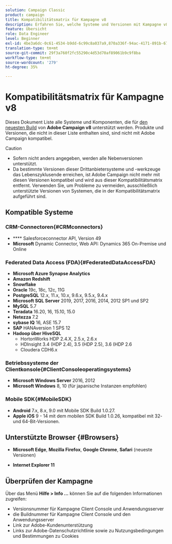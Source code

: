 ```yaml
---
solution: Campaign Classic
product: campaign
title: Kompatibilitätsmatrix für Kampagne v8
description: Erfahren Sie, welche Systeme und Versionen mit Kampagne v8 kompatibel sind.
feature: Übersicht
role: Data Engineer
level: Beginner
exl-id: 4be3a6dc-0c61-4534-b9dd-6c99c8a037a9,870a336f-94ac-4171-891b-67614feef6ef,bebdd930-c7f6-4629-a489-3c704b33f058,d493e613-eb61-43b1-9c6d-1bd881af0734
translation-type: tm+mt
source-git-commit: 29f3a760f2fc55290c4d53d70af89061b9c9f8ba
workflow-type: tm+mt
source-wordcount: '279'
ht-degree: 35%

---
```


# Kompatibilitätsmatrix für Kampagne v8

Dieses Dokument Liste alle Systeme und Komponenten, die für [den neuesten Build](release-notes.md) von **Adobe Campaign v8** unterstützt werden. Produkte und Versionen, die nicht in dieser Liste enthalten sind, sind nicht mit Adobe Campaign kompatibel.

>[!CAUTION]
>
>* Sofern nicht anders angegeben, werden alle Nebenversionen unterstützt.
>* Da bestimmte Versionen dieser Drittanbietersysteme und -werkzeuge das Lebenszyklusende erreichen, ist Adobe Campaign nicht mehr mit diesen Versionen kompatibel und wird aus dieser Kompatibilitätsmatrix entfernt. Verwenden Sie, um Probleme zu vermeiden, ausschließlich unterstützte Versionen von Systemen, die in der Kompatibilitätsmatrix aufgeführt sind.


## Kompatible Systeme

### CRM-Connectoren{#CRMconnectors}

* **** Salesforceconnector API, Version 49
* **Microsoft** Dynamic Connector, Web API: Dynamics 365 On-Premise und Online

### Federated Data Access (FDA){#FederatedDataAccessFDA}

* **Microsoft Azure Synapse Analytics**
* **Amazon Redshift**
* **Snowflake**
* **Oracle**  19c, 18c, 12c, 11G
* **PostgreSQL**  12.x, 11.x, 10.x, 9.6.x, 9.5.x, 9.4.x
* **Microsoft SQL Server**  2019, 2017, 2016, 2014, 2012 SP1 und SP2
* **MySQL**  5.7
* **Teradata**  16.20, 16, 15.10, 15.0
* **Netezza**  7.2
* **sybase IQ**  16, ASE 15.7
* **SAP** HANAversion 1 SPS 12
* **Hadoop über HiveSQL**
   * HortonWorks HDP 2.4.X, 2.5.x, 2.6.x
   * HDInsight 3.4 (HDP 2.4), 3.5 (HDP 2.5), 3.6 (HDP 2.6
   * Cloudera CDH6.x

### Betriebssysteme der Clientkonsole{#ClientConsoleoperatingsystems}

* **Microsoft Windows Server**  2016, 2012
* **Microsoft Windows**  8, 10 (für japanische Instanzen empfohlen)

### Mobile SDK{#MobileSDK}

* **Android**  7.x, 8.x, 9.0 mit Mobile SDK Build 1.0.27.
* **Apple iOS**  9 - 14 mit dem mobilen SDK Build 1.0.26, kompatibel mit 32- und 64-Bit-Versionen.

## Unterstützte Browser {#Browsers}

* **Microsoft Edge**,  **Mozilla Firefox**,  **Google Chrome**,  **Safari**  (neueste Versionen)

* **Internet Explorer 11**

## Überprüfen der Kampagne

Über das Menü **Hilfe > Info ...** können Sie auf die folgenden Informationen zugreifen:

* Versionsnummer für Kampagne Client Console und Anwendungsserver
* die Buildnummer für Kampagne Client Console und den Anwendungsserver
* Link zur Adobe-Kundenunterstützung
* Links zur Adobe-Datenschutzrichtlinie sowie zu Nutzungsbedingungen und Bestimmungen zu Cookies
